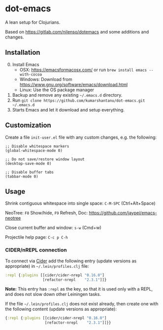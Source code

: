 # dot-emacs

A lean setup for Clojurians.

Based on https://gitlab.com/nilenso/dotemacs and some additions and changes.


## Installation

0. Install Emacs
    - OSX: https://emacsformacosx.com/ or run `brew install emacs --with-cocoa`
    - Windows: Download from https://www.gnu.org/software/emacs/download.html
    - Linux: Use the OS package manager
1. Backup and remove any existing `~/.emacs.d` directory.
2. Run `git clone https://github.com/kumarshantanu/dot-emacs.git ~/.emacs.d`
3. Starts Emacs and let it download and setup everything.


## Customization

Create a file `init-user.el` file with any custom changes, e.g. the following:

```elisp
;; Disable whitespace markers
(global-whitespace-mode 0)

;; Do not save/restore window layout
(desktop-save-mode 0)

;; Disable buffer tabs
(tabbar-mode 0)
```


## Usage

Shrink contiguous whitespace into single space: `C-M-SPC` (Ctrl+Alt+Space)

NeoTree: `F8` Show/hide, `F9` Refresh, Doc: https://github.com/jaypei/emacs-neotree

Close current buffer and window: `s-w` (Cmd+w)

Projectile help page: `C-c p C-h`

### CIDER/nREPL connection

To connect via [Cider](https://cider.readthedocs.io/en/latest/) add the following
entry (update versions as appropriate) in `~/.lein/profiles.clj` file:

```clojure
:repl {:plugins [[cider/cider-nrepl "0.16.0"]
                 [refactor-nrepl    "2.3.1"]]}
```

**Note:**
This entry has `:repl` as the key, so that it is used only with a REPL,
and does not slow down other Leiningen tasks.

If the file `~/.lein/profiles.clj` does not exist already, then create one with the
following content (update versions as appropriate):

```clojure
{:repl {:plugins [[cider/cider-nrepl "0.16.0"]
                  [refactor-nrepl    "2.3.1"]]}}
```
